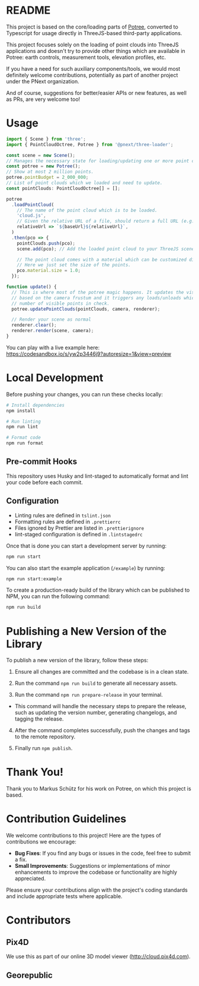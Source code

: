 # README

This project is based on the core/loading parts of [Potree](http://potree.org/), converted to Typescript for usage directly in ThreeJS-based third-party applications.

This project focuses solely on the loading of point clouds into ThreeJS applications and doesn't try to provide other things which are available in Potree: earth controls, measurement tools, elevation profiles, etc.

If you have a need for such auxiliary components/tools, we would most definitely welcome contributions, potentially as part of another project under the PNext organization.

And of course, suggestions for better/easier APIs or new features, as well as PRs, are very welcome too!

# Usage

```typescript
import { Scene } from 'three';
import { PointCloudOctree, Potree } from '@pnext/three-loader';

const scene = new Scene();
// Manages the necessary state for loading/updating one or more point clouds.
const potree = new Potree();
// Show at most 2 million points.
potree.pointBudget = 2_000_000;
// List of point clouds which we loaded and need to update.
const pointClouds: PointCloudOctree[] = [];

potree
  .loadPointCloud(
    // The name of the point cloud which is to be loaded.
    'cloud.js',
    // Given the relative URL of a file, should return a full URL (e.g. signed).
    relativeUrl => `${baseUrl}${relativeUrl}`,
  )
  .then(pco => {
    pointClouds.push(pco);
    scene.add(pco); // Add the loaded point cloud to your ThreeJS scene.

    // The point cloud comes with a material which can be customized directly.
    // Here we just set the size of the points.
    pco.material.size = 1.0;
  });

function update() {
  // This is where most of the potree magic happens. It updates the visiblily of the octree nodes
  // based on the camera frustum and it triggers any loads/unloads which are necessary to keep the
  // number of visible points in check.
  potree.updatePointClouds(pointClouds, camera, renderer);

  // Render your scene as normal
  renderer.clear();
  renderer.render(scene, camera);
}
```

You can play with a live example here: https://codesandbox.io/s/yw2p3446j9?autoresize=1&view=preview

# Local Development

Before pushing your changes, you can run these checks locally:

```bash
# Install dependencies
npm install

# Run linting
npm run lint

# Format code
npm run format
```

## Pre-commit Hooks

This repository uses Husky and lint-staged to automatically format and lint your code before each commit.

## Configuration

- Linting rules are defined in `tslint.json`
- Formatting rules are defined in `.prettierrc`
- Files ignored by Prettier are listed in `.prettierignore`
- lint-staged configuration is defined in `.lintstagedrc`

Once that is done you can start a development server by running:

```bash
npm run start
```

You can also start the example application (`/example`) by running:

```bash
npm run start:example
```

To create a production-ready build of the library which can be published to NPM, you can run the following command:

```bash
npm run build
```

# Publishing a New Version of the Library

To publish a new version of the library, follow these steps:

1. Ensure all changes are committed and the codebase is in a clean state.

2. Run the command `npm run build` to generate all necessary assets.

3. Run the command `npm run prepare-release` in your terminal.

  - This command will handle the necessary steps to prepare the release, such as updating the version number, generating changelogs, and tagging the release.

4. After the command completes successfully, push the changes and tags to the remote repository.

5. Finally run `npm publish`.

# Thank You!

Thank you to Markus Schütz for his work on Potree, on which this project is based.

# Contribution Guidelines

We welcome contributions to this project! Here are the types of contributions we encourage:

- **Bug Fixes**: If you find any bugs or issues in the code, feel free to submit a fix.
- **Small Improvements**: Suggestions or implementations of minor enhancements to improve the codebase or functionality are highly appreciated.

Please ensure your contributions align with the project's coding standards and include appropriate tests where applicable.

# Contributors

## Pix4D

We use this as part of our online 3D model viewer (http://cloud.pix4d.com).

## Georepublic
